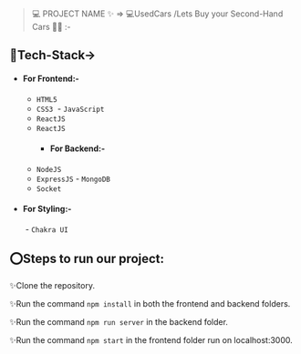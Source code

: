 > 💻 PROJECT NAME ✨ => 💻UsedCars /Lets Buy your
Second-Hand Cars 🧑‍💻 :-

## 💫Tech-Stack->

- #### For Frontend:-
   - `HTML5`
  - `CSS3`
  - `JavaScript `
  - `ReactJS`
  - `ReactJS`
    - #### For Backend:-
   - `NodeJS`
   - `ExpressJS`
    - `MongoDB `
    - `Socket`

- #### For Styling:-  
   - `Chakra UI `
   

## ⭕Steps to run our project:

✨Clone the repository.

✨Run the command `npm install` in both the frontend and backend folders.

✨Run the command `npm run server` in the backend folder.

✨Run the command `npm start` in the frontend folder run on localhost:3000.


